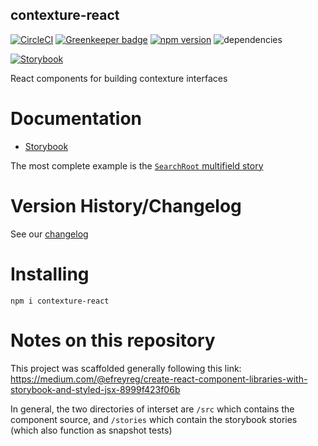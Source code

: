 ## contexture-react

[![CircleCI](https://circleci.com/gh/smartprocure/contexture-react.svg?style=svg)](https://circleci.com/gh/smartprocure/contexture-react)
[![Greenkeeper badge](https://badges.greenkeeper.io/smartprocure/contexture-react.svg)](https://greenkeeper.io/)
[![npm version](https://badge.fury.io/js/contexture-react.svg)](https://badge.fury.io/js/contexture-react)
![dependencies](https://david-dm.org/smartprocure/contexture-react.svg)

[![Storybook](https://img.shields.io/badge/BUILT_WITH-STORYBOOK-f1618c.svg?style=for-the-badge)](https://smartprocure.github.io/contexture-react)

React components for building contexture interfaces

# Documentation

* [Storybook](https://smartprocure.github.io/contexture-react)

The most complete example is the [`SearchRoot` multifield story](https://smartprocure.github.io/contexture-react/?selectedKind=SearchRoot&selectedStory=Multiple%20Filters)

# Version History/Changelog

See our
[changelog](https://github.com/smartprocure/contexture-react/blob/master/CHANGELOG.md)

# Installing

`npm i contexture-react`

# Notes on this repository

This project was scaffolded generally following this link:
https://medium.com/@efreyreg/create-react-component-libraries-with-storybook-and-styled-jsx-8999f423f06b

In general, the two directories of interset are `/src` which contains the
component source, and `/stories` which contain the storybook stories (which also
function as snapshot tests)
